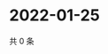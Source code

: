 # 2022-01-25

共 0 条

<!-- BEGIN WEIBO -->
<!-- 最后更新时间 Tue Jan 25 2022 01:13:40 GMT+0800 (China Standard Time) -->

<!-- END WEIBO -->
